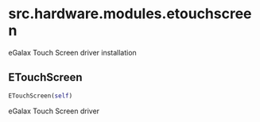 <h1 id="src.hardware.modules.etouchscreen">src.hardware.modules.etouchscreen</h1>

eGalax Touch Screen driver installation
<h2 id="src.hardware.modules.etouchscreen.ETouchScreen">ETouchScreen</h2>

```python
ETouchScreen(self)
```
eGalax Touch Screen driver
